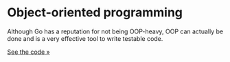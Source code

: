 # Object-oriented programming

Although Go has a reputation for not being OOP-heavy, OOP can actually be done and is a very effective tool to write testable code.

[See the code &raquo;](oop.go)